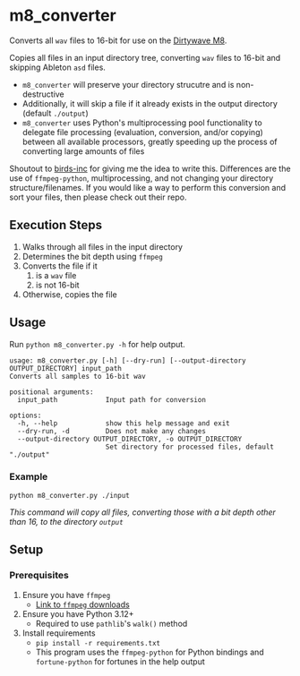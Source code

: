 # m8_converter

Converts all `wav` files to 16-bit for use on the [Dirtywave M8](https://dirtywave.com/).

Copies all files in an input directory tree, converting `wav` files to 16-bit and skipping Ableton `asd` files. 

- `m8_converter` will preserve your directory strucutre and is non-destructive
- Additionally, it will skip a file if it already exists in the output directory (default `./output`)
- `m8_converter` uses Python's multiprocessing pool functionality to delegate file processing (evaluation, conversion, and/or copying) between all available processors, greatly speeding up the process of converting large amounts of files

Shoutout to [birds-inc](https://github.com/birds-inc/m8-sample-organizer) for giving me the idea to write this. Differences are the use of `ffmpeg-python`, multiprocessing, and not changing your directory structure/filenames. If you would like a way to perform this conversion and sort your files, then please check out their repo.

## Execution Steps

1. Walks through all files in the input directory
1. Determines the bit depth using `ffmpeg`
1. Converts the file if it
    1. is a `wav` file
    1. is not 16-bit
1. Otherwise, copies the file

## Usage

Run `python m8_converter.py -h` for help output.

```
usage: m8_converter.py [-h] [--dry-run] [--output-directory OUTPUT_DIRECTORY] input_path                                                                                                    
Converts all samples to 16-bit wav

positional arguments:
  input_path            Input path for conversion

options:
  -h, --help            show this help message and exit
  --dry-run, -d         Does not make any changes
  --output-directory OUTPUT_DIRECTORY, -o OUTPUT_DIRECTORY
                        Set directory for processed files, default "./output"
```

### Example

`python m8_converter.py ./input`

*This command will copy all files, converting those with a bit depth other than 16, to the directory `output`*

## Setup

### Prerequisites
1. Ensure you have `ffmpeg`
   - [Link to `ffmpeg` downloads](https://ffmpeg.org/download.html)
1. Ensure you have Python 3.12+
   - Required to use `pathlib`'s `walk()` method
1. Install requirements
   - `pip install -r requirements.txt`
   - This program uses the `ffmpeg-python` for Python bindings and `fortune-python` for fortunes in the help output
